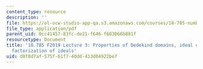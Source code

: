 ```yaml
---
content_type: resource
description: ''
file: https://ol-ocw-studio-app-qa.s3.amazonaws.com/courses/18-785-number-theory-i-fall-2019/d0f8d7af575f61f740dd413d04922be7_MIT18_785F19_lec3.pdf
file_type: application/pdf
parent_uid: 0cc41457-83fc-de21-f646-f683066b881f
resourcetype: Document
title: '18.785 F2019 Lecture 3: Properties of Dedekind domains, ideal class groups,
  factorization of ideals'
uid: d0f8d7af-575f-61f7-40dd-413d04922be7
---
```

